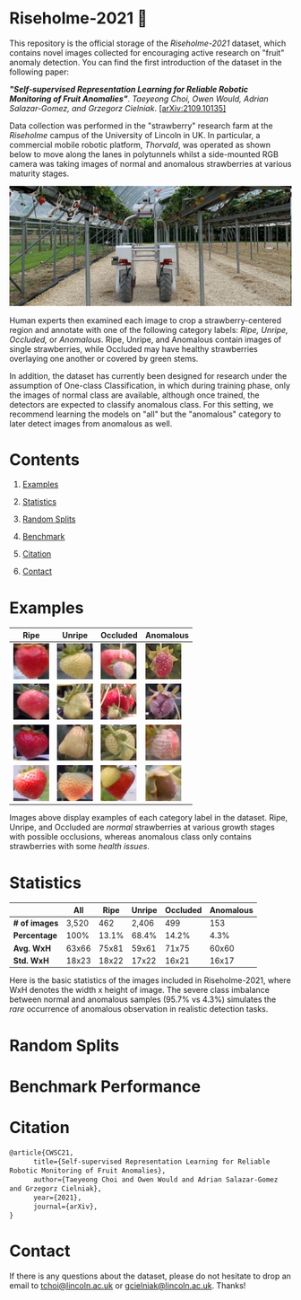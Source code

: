# Riseholme-2021 🍓 

This repository is the official storage of the *Riseholme-2021* dataset, which contains novel images collected for encouraging active research on "fruit" anomaly detection. 
You can find the first introduction of the dataset in the following paper: 

***"Self-supervised Representation Learning for Reliable Robotic Monitoring of Fruit Anomalies"***. *Taeyeong Choi, Owen Would, Adrian Salazar-Gomez, and Grzegorz Cielniak*. [\[arXiv:2109.10135\]](https://arxiv.org/abs/2109.10135) 

Data collection was performed in the "strawberry" research farm at the *Riseholme* campus of the University of Lincoln in UK. 
In particular, a commercial mobile robotic platform, *Thorvald*, was operated as shown below to move along the lanes in polytunnels whilst a side-mounted RGB camera was taking images of normal and anomalous strawberries at various maturity stages.  

![](Figs/camera_rig.jpg)

Human experts then examined each image to crop a strawberry-centered region and annotate with one of the following category labels: *Ripe, Unripe, Occluded,* or *Anomalous*. Ripe, Unripe, and Anomalous contain images of single strawberries, while Occluded may have healthy strawberries overlaying one another or covered by green stems. 

In addition, the dataset has currently been designed for research under the assumption of One-class Classification, in which during training phase, only the images of normal class are available, although once trained, the detectors are expected to classify anomalous class. For this setting, we recommend learning the models on "all" but the "anomalous" category to later detect images from anomalous as well. 

# Contents

1. [Examples](https://github.com/ctyeong/Riseholme-2021#examples)

2. [Statistics](https://github.com/ctyeong/Riseholme-2021#statistics)

3. [Random Splits](https://github.com/ctyeong/Riseholme-2021#random-split)

4. [Benchmark](https://github.com/ctyeong/Riseholme-2021#benchmark-performance)

5. [Citation](https://github.com/ctyeong/Riseholme-2021#citation)

6. [Contact](https://github.com/ctyeong/Riseholme-2021#contact)

# Examples 

| Ripe  | Unripe   |Occluded   |Anomalous  |
|--------------------|---------------------|--------------|--------------|
| ![](Figs/Examples/Ripe/37-64x64.png)| ![](Figs/Examples/Unripe/0-64x64.png) |![](Figs/Examples/Occluded/48-64x64.png) |![](Figs/Examples/Anomalous/232-64x64.png) |
| ![](Figs/Examples/Ripe/155-64x64.png)| ![](Figs/Examples/Unripe/733-64x64.png) |![](Figs/Examples/Occluded/1346-64x64.png) |![](Figs/Examples/Anomalous/705-64x64.png) |
| ![](Figs/Examples/Ripe/706-64x64.png)| ![](Figs/Examples/Unripe/801-64x64.png) |![](Figs/Examples/Occluded/3560-64x64.png) |![](Figs/Examples/Anomalous/776-64x64.png) |
| ![](Figs/Examples/Ripe/1037-64x64.png)| ![](Figs/Examples/Unripe/848-64x64.png) |![](Figs/Examples/Occluded/4001-64x64.png) |![](Figs/Examples/Anomalous/1766-64x64.png) |

Images above display examples of each category label in the dataset. Ripe, Unripe, and Occluded are *normal* strawberries at various growth stages with possible occlusions, whereas anomalous class only contains strawberries with some *health issues*. 

# Statistics 

|                 | All   | Ripe  | Unripe | Occluded | Anomalous |
|---------------- | ------|-------|--------|----------|-----------|
| **# of images** | 3,520 | 462   | 2,406  | 499      | 153       |
| **Percentage**  | 100%  | 13.1% | 68.4%  | 14.2%    | 4.3%      |
| **Avg. WxH**    | 63x66 | 75x81 | 59x61  | 71x75    | 60x60     |
| **Std. WxH**    | 18x23 | 18x22 | 17x22  | 16x21    | 16x17     |

Here is the basic statistics of the images included in Riseholme-2021, where WxH denotes the width x height of image. The severe class imbalance between normal and anomalous samples (95.7% vs 4.3%) simulates the *rare* occurrence of anomalous observation in realistic detection tasks. 

# Random Splits

# Benchmark Performance

# Citation 
```
@article{CWSC21,
      title={Self-supervised Representation Learning for Reliable Robotic Monitoring of Fruit Anomalies}, 
      author={Taeyeong Choi and Owen Would and Adrian Salazar-Gomez and Grzegorz Cielniak},
      year={2021},
      journal={arXiv},
}
```

# Contact

If there is any questions about the dataset, please do not hesitate to drop an email to tchoi@lincoln.ac.uk or gcielniak@lincoln.ac.uk. Thanks!
